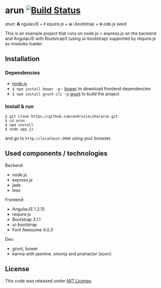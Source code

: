 arun [![Build Status](https://travis-ci.org/andrusieczko/arun.svg)](https://travis-ci.org/andrusieczko/arun)
====

*arun*: __A__ ngularJS + __r__ equire.js + __u__ i.bootstrap + __n__ ode.js seed

This is an example project that runs on node.js + express.js on the backend and AngularJS with Bootstrap3 (using ui-bootstrap) supported by require.js as modules loader.

## Installation

### Dependencies

* [node.js](http://nodejs.org/download/)
* `$ npm install bower -g` - [bower](http://bower.io/) to download frontend dependencies
* `$ npm install grunt-cli -g` [grunt](http://gruntjs.com/) to build the project

### Install & run

`$ git clone https://github.com/andrusieczko/arun.git`  
`$ cd arun`  
`$ npm install`  
`$ node app.js`  

and go to `http://localhost:3000` using your browser.

## Used components / technologies

Backend:

* node.js
* express.js
* jade
* less

Frontend:

* AngularJS 1.2.15
* require.js
* Bootstrap 3.1.1
* ui-bootstrap
* Font Awesome 4.0.3

Dev:

* grunt, bower
* karma with jasmine, sinonjs and protractor (soon)

## License

This code was released under [MIT License](https://github.com/twbs/bootstrap/blob/master/LICENSE).